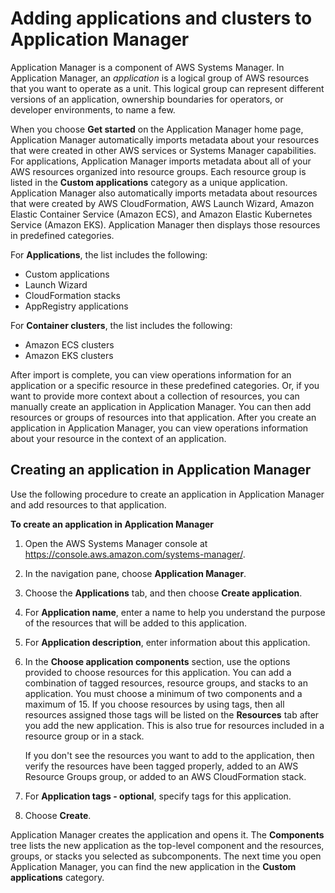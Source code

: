 # Adding applications and clusters to Application Manager<a name="application-manager-getting-started-adding-applications"></a>

Application Manager is a component of AWS Systems Manager\. In Application Manager, an *application* is a logical group of AWS resources that you want to operate as a unit\. This logical group can represent different versions of an application, ownership boundaries for operators, or developer environments, to name a few\.

When you choose **Get started** on the Application Manager home page, Application Manager automatically imports metadata about your resources that were created in other AWS services or Systems Manager capabilities\. For applications, Application Manager imports metadata about all of your AWS resources organized into resource groups\. Each resource group is listed in the **Custom applications** category as a unique application\. Application Manager also automatically imports metadata about resources that were created by AWS CloudFormation, AWS Launch Wizard, Amazon Elastic Container Service \(Amazon ECS\), and Amazon Elastic Kubernetes Service \(Amazon EKS\)\. Application Manager then displays those resources in predefined categories\.

For **Applications**, the list includes the following:
+ Custom applications
+ Launch Wizard
+ CloudFormation stacks
+ AppRegistry applications

For **Container clusters**, the list includes the following:
+ Amazon ECS clusters
+ Amazon EKS clusters

After import is complete, you can view operations information for an application or a specific resource in these predefined categories\. Or, if you want to provide more context about a collection of resources, you can manually create an application in Application Manager\. You can then add resources or groups of resources into that application\. After you create an application in Application Manager, you can view operations information about your resource in the context of an application\. 

## Creating an application in Application Manager<a name="application-manager-create-application"></a>

Use the following procedure to create an application in Application Manager and add resources to that application\. 

**To create an application in Application Manager**

1. Open the AWS Systems Manager console at [https://console\.aws\.amazon\.com/systems\-manager/](https://console.aws.amazon.com/systems-manager/)\.

1. In the navigation pane, choose **Application Manager**\.

1. Choose the **Applications** tab, and then choose **Create application**\.

1. For **Application name**, enter a name to help you understand the purpose of the resources that will be added to this application\.

1. For **Application description**, enter information about this application\.

1. In the **Choose application components** section, use the options provided to choose resources for this application\. You can add a combination of tagged resources, resource groups, and stacks to an application\. You must choose a minimum of two components and a maximum of 15\. If you choose resources by using tags, then all resources assigned those tags will be listed on the **Resources** tab after you add the new application\. This is also true for resources included in a resource group or in a stack\. 

   If you don't see the resources you want to add to the application, then verify the resources have been tagged properly, added to an AWS Resource Groups group, or added to an AWS CloudFormation stack\.

1. For **Application tags \- optional**, specify tags for this application\.

1. Choose **Create**\.

Application Manager creates the application and opens it\. The **Components** tree lists the new application as the top\-level component and the resources, groups, or stacks you selected as subcomponents\. The next time you open Application Manager, you can find the new application in the **Custom applications** category\.